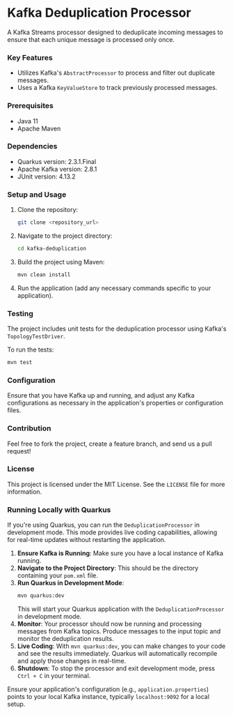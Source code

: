 
# Kafka Deduplication Processor

A Kafka Streams processor designed to deduplicate incoming messages to ensure that each unique message is processed only once.

### Key Features
- Utilizes Kafka's `AbstractProcessor` to process and filter out duplicate messages.
- Uses a Kafka `KeyValueStore` to track previously processed messages.

### Prerequisites
- Java 11
- Apache Maven

### Dependencies
- Quarkus version: 2.3.1.Final
- Apache Kafka version: 2.8.1
- JUnit version: 4.13.2

### Setup and Usage

1. Clone the repository:
   ```bash
   git clone <repository_url>
   ```

2. Navigate to the project directory:
   ```bash
   cd kafka-deduplication
   ```

3. Build the project using Maven:
   ```bash
   mvn clean install
   ```

4. Run the application (add any necessary commands specific to your application).

### Testing

The project includes unit tests for the deduplication processor using Kafka's `TopologyTestDriver`. 

To run the tests:
```bash
mvn test
```

### Configuration

Ensure that you have Kafka up and running, and adjust any Kafka configurations as necessary in the application's properties or configuration files.

### Contribution

Feel free to fork the project, create a feature branch, and send us a pull request!

### License

This project is licensed under the MIT License. See the `LICENSE` file for more information.

### Running Locally with Quarkus

If you're using Quarkus, you can run the `DeduplicationProcessor` in development mode. This mode provides live coding capabilities, allowing for real-time updates without restarting the application.

1. **Ensure Kafka is Running**: Make sure you have a local instance of Kafka running.
2. **Navigate to the Project Directory**: This should be the directory containing your `pom.xml` file.
3. **Run Quarkus in Development Mode**:
   ```bash
   mvn quarkus:dev
   ```
   This will start your Quarkus application with the `DeduplicationProcessor` in development mode.
4. **Monitor**: Your processor should now be running and processing messages from Kafka topics. Produce messages to the input topic and monitor the deduplication results.
5. **Live Coding**: With `mvn quarkus:dev`, you can make changes to your code and see the results immediately. Quarkus will automatically recompile and apply those changes in real-time.
6. **Shutdown**: To stop the processor and exit development mode, press `Ctrl + C` in your terminal.

Ensure your application's configuration (e.g., `application.properties`) points to your local Kafka instance, typically `localhost:9092` for a local setup.
